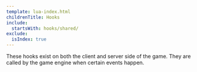 ```yaml
---
template: lua-index.html
childrenTitle: Hooks
include:
  startsWith: hooks/shared/
exclude:
  isIndex: true
---
```


These hooks exist on both the client and server side of the game. They are
called by the game engine when certain events happen.

